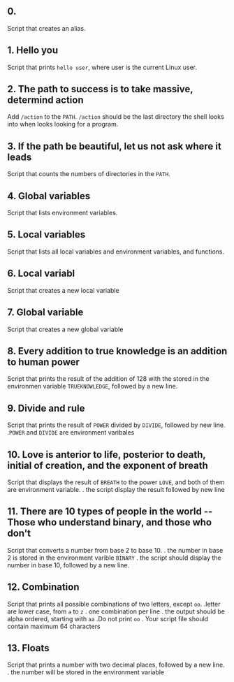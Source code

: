 ## 0. <o>
   Script that creates an alias.

## 1. Hello you
   Script that prints `hello user`, where user is the current Linux user.

## 2. The path to success is to take massive, determind action
   Add `/action` to the `PATH`. `/action` should be the last directory the shell looks into when looks looking for a program.

## 3. If the path be beautiful, let us not ask where it leads
   Script that counts the numbers of directories in the `PATH`.

## 4. Global variables
   Script that lists environment variables.

## 5. Local variables
   Script that lists all local variables and environment variables, and functions.

## 6. Local variabl
   Script that creates a new local variable

## 7. Global variable
   Script that creates a new global variable

## 8. Every addition to true knowledge is an addition to human power
Script that prints the result of the addition of 128 with the stored in the environmen variable `TRUEKNOWLEDGE`, followed by a new line.

## 9. Divide and rule
   Script that prints the result of `POWER` divided by `DIVIDE`, followed by new line.
   .`POWER` and `DIVIDE` are environment varibales

## 10. Love is anterior to life, posterior to death, initial of creation, and the exponent of breath
   Script that displays the result of `BREATH` to the power `LOVE`, and both of them are environment variable.
   . the script display the result followed by new line

## 11. There are 10 types of people in the world -- Those who understand binary, and those who don't
   Script that converts a number from base 2 to base 10.
   . the number in base 2 is stored in the environment varible `BINARY`
   . the script should display the number in base 10, followed by a new line.

## 12. Combination
   Script that prints all possible combinations of two letters, except `oo`.
   .letter are lower case, from `a` to `z`
   . one combination per line
   . the output should be alpha ordered, starting with `aa`
   .Do not print `oo`
   . Your script file should contain maximum 64 characters

## 13. Floats
   Script that prints a number with two decimal places, followed by a new line.
   . the number will be stored in the environment variable
   